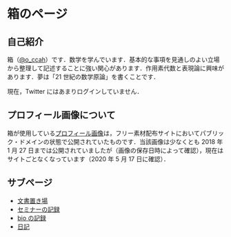 # 箱のページ

## 自己紹介

箱（[@o_ccah](https://twitter.com/o_ccah/)）です．数学を学んでいます．基本的な事項を見通しのよい立場から整理して記述することに強い関心があります．作用素代数と表現論に興味があります．夢は「21 世紀の数学原論」を書くことです．

現在，Twitter にはあまりログインしていません．

## プロフィール画像について

箱が使用している[プロフィール画像](imgs/gi01a201502181400.jpg)は，フリー素材配布サイトにおいてパブリック・ドメインの状態で公開されていたものです．当該画像は少なくとも 2018 年 1 月 27 日までは公開されていましたが（画像の保存日時によって確認），現在はサイトごとなくなっています（2020 年 5 月 17 日に確認）．

## サブページ

* [文書置き場](docs.md)
* [セミナーの記録](seminar.md)
* [bio の記録](bio.md)
* [日記](diary.md)
